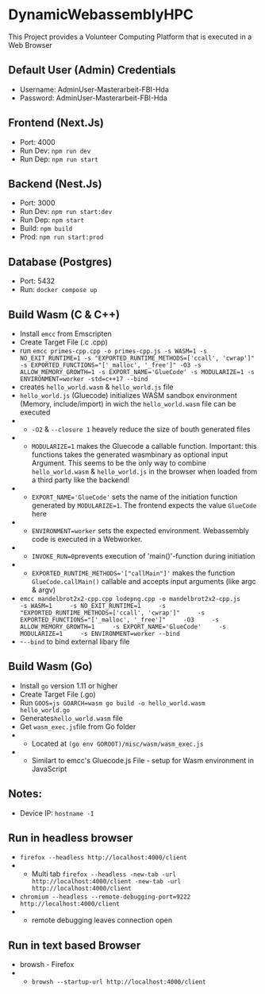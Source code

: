 # DynamicWebassemblyHPC
This Project provides a Volunteer Computing Platform that is executed in a Web Browser

## Default User (Admin) Credentials
- Username: AdminUser-Masterarbeit-FBI-Hda
- Password: AdminUser-Masterarbeit-FBI-Hda

## Frontend (Next.Js)
- Port: 4000
- Run Dev: `npm run dev`
- Run Dep: `npm run start`

## Backend (Nest.Js)
- Port: 3000
- Run Dev: `npm run start:dev`
- Run Dep: `npm start`
- Build: `npm build`
- Prod: `npm run start:prod`

## Database (Postgres)
- Port: 5432
- Run: `docker compose up`

## Build Wasm (C & C++)
- Install `emcc` from Emscripten
- Create Target File (.c .cpp)
- run `emcc primes-cpp.cpp -o primes-cpp.js -s WASM=1 -s NO_EXIT_RUNTIME=1 -s "EXPORTED_RUNTIME_METHODS=['ccall', 'cwrap']" -s EXPORTED_FUNCTIONS="['_malloc', '_free']" -O3 -s ALLOW_MEMORY_GROWTH=1 -s EXPORT_NAME='GlueCode' -s MODULARIZE=1 -s ENVIRONMENT=worker -std=c++17 --bind`
- creates `hello_world.wasm` & `hello_world.js` file
- `hello_world.js` (Gluecode) initializes WASM sandbox environment (Memory, include/import) in wich the `hello_world.wasm` file can be executed
- - `-O2` & `--closure 1` heavely reduce the size of bouth generated files
- - `MODULARIZE=1` makes the Gluecode a callable function. Important: this functions takes the generated wasmbinary as optional input Argument. This seems to be the only way to combine `hello_world.wasm` & `hello_world.js` in the browser when loaded from a third party like the backend!
- - `EXPORT_NAME='GlueCode'` sets the name of the initiation function generated by `MODULARIZE=1`. The frontend expects the value `GlueCode` here
- - `ENVIRONMENT=worker` sets the expected environment. Webassembly code is executed in a Webworker.
- - `INVOKE_RUN=0`prevents execution of 'main()'-function during initiation
- - `EXPORTED_RUNTIME_METHODS='["callMain"]'` makes the function `GlueCode.callMain()` callable and accepts input arguments (like argc & argv)
- `emcc mandelbrot2x2-cpp.cpp lodepng.cpp -o mandelbrot2x2-cpp.js     -s WASM=1     -s NO_EXIT_RUNTIME=1     -s "EXPORTED_RUNTIME_METHODS=['ccall', 'cwrap']"     -s EXPORTED_FUNCTIONS="['_malloc', '_free']"     -O3     -s ALLOW_MEMORY_GROWTH=1     -s EXPORT_NAME='GlueCode'     -s MODULARIZE=1     -s ENVIRONMENT=worker --bind`
- -`--bind` to bind external libary file

## Build Wasm (Go)
- Install `go` version 1.11 or higher
- Create Target File (.go)
- Run `GOOS=js GOARCH=wasm go build -o hello_world.wasm hello_world.go`
- Generates`hello_world.wasm` file
- Get `wasm_exec.js`file from Go folder
- - Located at `(go env GOROOT)/misc/wasm/wasm_exec.js`
- - Similart to emcc's Gluecode.js File - setup for Wasm environment in JavaScript 

## Notes:
- Device IP: `hostname -I`

## Run in headless browser
- `firefox --headless http://localhost:4000/client`
- - Multi tab `firefox --headless -new-tab -url http://localhost:4000/client -new-tab -url http://localhost:4000/client`
- `chromium --headless --remote-debugging-port=9222 http://localhost:4000/client`
- - remote debugging leaves connection open

## Run in text based Browser
- browsh - Firefox
- - `browsh --startup-url http://localhost:4000/client`
